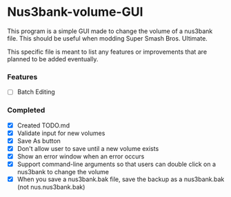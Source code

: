 # Nus3bank-volume-GUI
This program is a simple GUI made to change the volume of a nus3bank file. This should be useful when modding Super Smash Bros. Ultimate.

This specific file is meant to list any features or improvements that are planned to be added eventually.

### Features
- [ ] Batch Editing

### Completed
- [x] Created TODO.md
- [x] Validate input for new volumes
- [x] Save As button
- [x] Don't allow user to save until a new volume exists
- [x] Show an error window when an error occurs
- [x] Support command-line arguments so that users can double click on a nus3bank to change the volume
- [x] When you save a nus3bank.bak file, save the backup as a nus3bank.bak (not nus.nus3bank.bak)